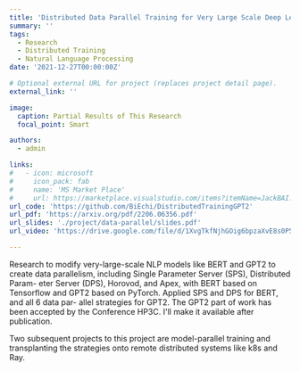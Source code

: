 ```yaml
---
title: 'Distributed Data Parallel Training for Very Large Scale Deep Learning Models'
summary: ''
tags:
  - Research
  - Distributed Training
  - Natural Language Processing
date: '2021-12-27T00:00:00Z'

# Optional external URL for project (replaces project detail page).
external_link: ''

image:
  caption: Partial Results of This Research
  focal_point: Smart

authors:
  - admin

links:
#   - icon: microsoft
#     icon_pack: fab
#     name: 'MS Market Place'
#     url: https://marketplace.visualstudio.com/items?itemName=JackBAI.at-t-i386-ia32-uiuc-ece391-highlighting
url_code: 'https://github.com/BiEchi/DistributedTrainingGPT2'
url_pdf: 'https://arxiv.org/pdf/2206.06356.pdf'
url_slides: './project/data-parallel/slides.pdf'
url_video: 'https://drive.google.com/file/d/1XvgTkfNjhGOig6bpzaXvE8s0P5BODv75/view'

---
```


Research to modify very-large-scale NLP models like BERT and GPT2 to create data parallelism, including Single Parameter Server (SPS), Distributed Param- eter Server (DPS), Horovod, and Apex, with BERT based on Tensorflow and GPT2 based on PyTorch. Applied SPS and DPS for BERT, and all 6 data par- allel strategies for GPT2. The GPT2 part of work has been accepted by the Conference HP3C. I'll make it available after publication.

Two subsequent projects to this project are model-parallel training and transplanting the strategies onto remote distributed systems like k8s and Ray.
